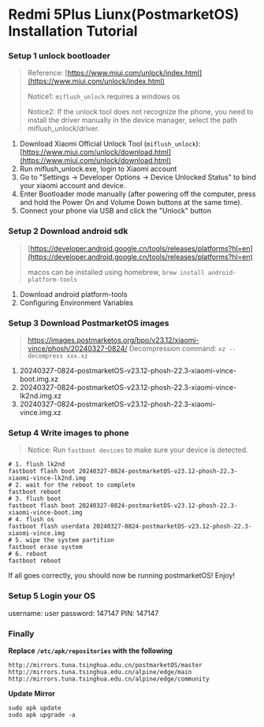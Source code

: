 # Redmi 5Plus Liunx(PostmarketOS) Installation Tutorial

### Setup 1 unlock bootloader
>  Reference: [https://www.miui.com/unlock/index.html](https://www.miui.com/unlock/index.html)
>
> Notice1: `miflush_unlock` requires a windows os
> 
>  Notice2: If the unlock tool does not recognize the phone, you need to install the driver manually in the device manager, select the path miflush_unlock/driver.

1. Download Xiaomi Official Unlock Tool (`miflush_unlock`): [https://www.miui.com/unlock/download.html](https://www.miui.com/unlock/download.html)
2. Run miflush_unlock.exe, login to Xiaomi account
3. Go to "Settings -> Developer Options -> Device Unlocked Status" to bind your xiaomi account and device.
4. Enter Bootloader mode manually (after powering off the computer, press and hold the Power On and Volume Down buttons at the same time).
5. Connect your phone via USB and click the "Unlock" button


### Setup 2 Download android sdk

> [https://developer.android.google.cn/tools/releases/platforms?hl=en](https://developer.android.google.cn/tools/releases/platforms?hl=en)
> 
> macos can be installed using homebrew, `brew install android-platform-tools`

1. Download android platform-tools
2. Configuring Environment Variables

### Setup 3 Download PostmarketOS images

> https://images.postmarketos.org/bpo/v23.12/xiaomi-vince/phosh/20240327-0824/
> Decompression command: `xz --decompress xxx.xz`
1. 20240327-0824-postmarketOS-v23.12-phosh-22.3-xiaomi-vince-boot.img.xz
2. 20240327-0824-postmarketOS-v23.12-phosh-22.3-xiaomi-vince-lk2nd.img.xz
3. 20240327-0824-postmarketOS-v23.12-phosh-22.3-xiaomi-vince.img.xz



### Setup 4 Write images to phone
> Notice: Run `fastboot devices` to make sure your device is detected.

```
# 1. flush lk2nd 
fastboot flash boot 20240327-0824-postmarketOS-v23.12-phosh-22.3-xiaomi-vince-lk2nd.img
# 2. wait for the reboot to complete
fastboot reboot
# 3. flush boot
fastboot flash boot 20240327-0824-postmarketOS-v23.12-phosh-22.3-xiaomi-vince-boot.img
# 4. flush os
fastboot flash userdata 20240327-0824-postmarketOS-v23.12-phosh-22.3-xiaomi-vince.img
# 5. wipe the system partition
fastboot erase system
# 6. reboot
fastboot reboot
```

If all goes correctly, you should now be running postmarketOS! Enjoy!

### Setup 5 Login your OS
username: user
password: 147147
PIN: 147147


### Finally

**Replace `/etc/apk/repositories` with the following**
```
http://mirrors.tuna.tsinghua.edu.cn/postmarketOS/master
http://mirrors.tuna.tsinghua.edu.cn/alpine/edge/main
http://mirrors.tuna.tsinghua.edu.cn/alpine/edge/community
```

**Update Mirror**
```
sudo apk update
sudo apk upgrade -a
```
